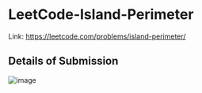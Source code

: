 # LeetCode-Island-Perimeter
Link: https://leetcode.com/problems/island-perimeter/
## Details of Submission
![image](https://github.com/mgalang229/LeetCode-Island-Perimeter/assets/51401355/e4b195d8-c4f5-441e-a51f-5605bfb38261)
